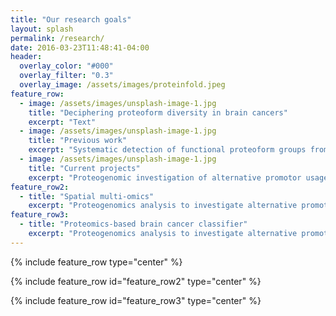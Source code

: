 ```yaml
---
title: "Our research goals"
layout: splash
permalink: /research/
date: 2016-03-23T11:48:41-04:00
header:
  overlay_color: "#000"
  overlay_filter: "0.3"
  overlay_image: /assets/images/proteinfold.jpeg
feature_row:
  - image: /assets/images/unsplash-image-1.jpg
    title: "Deciphering proteoform diversity in brain cancers"
    excerpt: "Text"
  - image: /assets/images/unsplash-image-1.jpg
    title: "Previous work"
    excerpt: "Systematic detection of functional proteoform groups from bottom-up proteomic datasets"
  - image: /assets/images/unsplash-image-1.jpg
    title: "Current projects"
    excerpt: "Proteogenomic investigation of alternative promotor usage in IDH-mutant gliomas"
feature_row2:
  - title: "Spatial multi-omics"
    excerpt: "Proteogenomics analysis to investigate alternative promotor usage in IDH-mutant gliomas"
feature_row3:
  - title: "Proteomics-based brain cancer classifier"
    excerpt: "Proteogenomics analysis to investigate alternative promotor usage in IDH-mutant gliomas"
---
```


{% include feature_row type="center" %}

{% include feature_row id="feature_row2" type="center" %}

{% include feature_row id="feature_row3" type="center" %}
